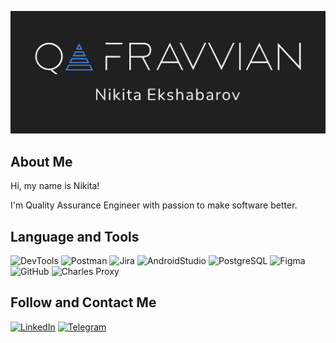 ![Header](https://github.com/Fravvian/Fravvian/blob/main/assets/header_git.png)

## About Me

Hi, my name is Nikita!

I'm Quality Assurance Engineer with passion to make software better.

## Language and Tools

![DevTools](https://img.shields.io/badge/-DevTools-090909?style=for-the-badge&logo=Google-Chrome&logoColor=2874F1)
![Postman](https://img.shields.io/badge/-Postman-090909?style=for-the-badge&logo=Postman&logoColor=F26636)
![Jira](https://img.shields.io/badge/-Jira-090909?style=for-the-badge&logo=Jira&logoColor=156ADF)
![AndroidStudio](https://img.shields.io/badge/-Android_Studio-090909?style=for-the-badge&logo=Android-Studio&logoColor=00DE7A)
![PostgreSQL](https://img.shields.io/badge/-PostgreSQL-090909?style=for-the-badge&logo=PostgreSQL&logoColor=30628A)
![Figma](https://img.shields.io/badge/-Figma-090909?style=for-the-badge&logo=Figma&logoColor=9A54F2)
![GitHub](https://img.shields.io/badge/-GitHub-090909?style=for-the-badge&logo=GitHub&logoColor=F2F2F2)
![Charles Proxy](https://img.shields.io/badge/-Charles_Proxy-090909?style=for-the-badge&logo=Charles_Proxy&logoColor=9A54F2)


## Follow and Contact Me
[![LinkedIn](https://img.shields.io/badge/-LinkedIn-090909?style=for-the-badge&logo=LinkedIn&logoColor=0966C2)](https://www.linkedin.com/in/nikita-ekshabarov-a93852258)
[![Telegram](https://img.shields.io/badge/-Telegram-090909?style=for-the-badge&logo=Telegram&logoColor=26A3E2)](https://t.me/ekshabar)

